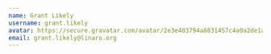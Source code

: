 ```yaml
---
name: Grant Likely
username: grant.likely
avatar: https://secure.gravatar.com/avatar/2e3e403794a8831457c4a0a2de1af400?s=32&d=blank&r=g
email: grant.likely@linaro.org
---
```

